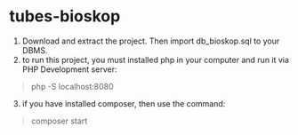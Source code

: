 # tubes-bioskop
1. Download and extract the project. Then import db_bioskop.sql to your DBMS.
2. to run this project, you must installed php in your computer and run it via PHP Development server:
> php -S localhost:8080

3. if you have installed composer, then use the command:
> composer start
